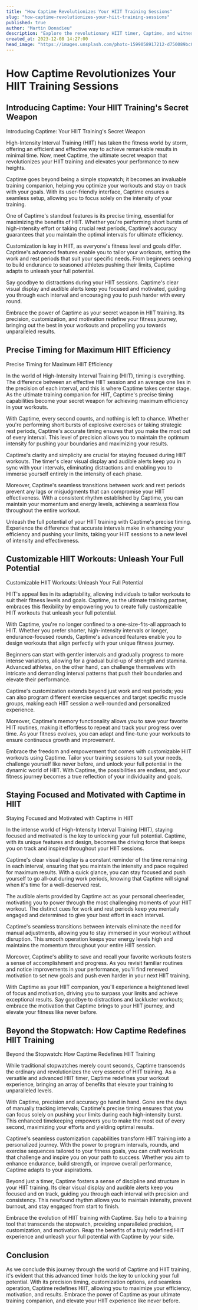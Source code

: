 ```yaml
---
title: "How Captime Revolutionizes Your HIIT Training Sessions"
slug: "how-captime-revolutionizes-your-hiit-training-sessions"
published: true
author: "Martin Donadieu"
description: "Explore the revolutionary HIIT timer, Captime, and witness how it redefines your training experience. With precise timing and customizable workouts, Captime drives you to achieve unparalleled results in High-Intensity Interval Training. Elevate your HIIT efficiency and motivation with Captime as your ultimate training companion."
created_at: 2023-12-08 14:27:00
head_image: "https://images.unsplash.com/photo-1599058917212-d750089bc07e?ixlib=rb-4.0.3&q=85&fm=jpg&crop=entropy&cs=srgb&w=1200"
---
```


# How Captime Revolutionizes Your HIIT Training Sessions

## Introducing Captime: Your HIIT Training's Secret Weapon

Introducing Captime: Your HIIT Training's Secret Weapon

High-Intensity Interval Training (HIIT) has taken the fitness world by storm, offering an efficient and effective way to achieve remarkable results in minimal time. Now, meet Captime, the ultimate secret weapon that revolutionizes your HIIT training and elevates your performance to new heights.

Captime goes beyond being a simple stopwatch; it becomes an invaluable training companion, helping you optimize your workouts and stay on track with your goals. With its user-friendly interface, Captime ensures a seamless setup, allowing you to focus solely on the intensity of your training.

One of Captime's standout features is its precise timing, essential for maximizing the benefits of HIIT. Whether you're performing short bursts of high-intensity effort or taking crucial rest periods, Captime's accuracy guarantees that you maintain the optimal intervals for ultimate efficiency.

Customization is key in HIIT, as everyone's fitness level and goals differ. Captime's advanced features enable you to tailor your workouts, setting the work and rest periods that suit your specific needs. From beginners seeking to build endurance to seasoned athletes pushing their limits, Captime adapts to unleash your full potential.

Say goodbye to distractions during your HIIT sessions. Captime's clear visual display and audible alerts keep you focused and motivated, guiding you through each interval and encouraging you to push harder with every round.

Embrace the power of Captime as your secret weapon in HIIT training. Its precision, customization, and motivation redefine your fitness journey, bringing out the best in your workouts and propelling you towards unparalleled results.

## Precise Timing for Maximum HIIT Efficiency

Precise Timing for Maximum HIIT Efficiency

In the world of High-Intensity Interval Training (HIIT), timing is everything. The difference between an effective HIIT session and an average one lies in the precision of each interval, and this is where Captime takes center stage. As the ultimate training companion for HIIT, Captime's precise timing capabilities become your secret weapon for achieving maximum efficiency in your workouts.

With Captime, every second counts, and nothing is left to chance. Whether you're performing short bursts of explosive exercises or taking strategic rest periods, Captime's accurate timing ensures that you make the most out of every interval. This level of precision allows you to maintain the optimum intensity for pushing your boundaries and maximizing your results.

Captime's clarity and simplicity are crucial for staying focused during HIIT workouts. The timer's clear visual display and audible alerts keep you in sync with your intervals, eliminating distractions and enabling you to immerse yourself entirely in the intensity of each phase.

Moreover, Captime's seamless transitions between work and rest periods prevent any lags or misjudgments that can compromise your HIIT effectiveness. With a consistent rhythm established by Captime, you can maintain your momentum and energy levels, achieving a seamless flow throughout the entire workout.

Unleash the full potential of your HIIT training with Captime's precise timing. Experience the difference that accurate intervals make in enhancing your efficiency and pushing your limits, taking your HIIT sessions to a new level of intensity and effectiveness.

## Customizable HIIT Workouts: Unleash Your Full Potential

Customizable HIIT Workouts: Unleash Your Full Potential

HIIT's appeal lies in its adaptability, allowing individuals to tailor workouts to suit their fitness levels and goals. Captime, as the ultimate training partner, embraces this flexibility by empowering you to create fully customizable HIIT workouts that unleash your full potential.

With Captime, you're no longer confined to a one-size-fits-all approach to HIIT. Whether you prefer shorter, high-intensity intervals or longer, endurance-focused rounds, Captime's advanced features enable you to design workouts that align perfectly with your unique fitness journey.

Beginners can start with gentler intervals and gradually progress to more intense variations, allowing for a gradual build-up of strength and stamina. Advanced athletes, on the other hand, can challenge themselves with intricate and demanding interval patterns that push their boundaries and elevate their performance.

Captime's customization extends beyond just work and rest periods; you can also program different exercise sequences and target specific muscle groups, making each HIIT session a well-rounded and personalized experience.

Moreover, Captime's memory functionality allows you to save your favorite HIIT routines, making it effortless to repeat and track your progress over time. As your fitness evolves, you can adapt and fine-tune your workouts to ensure continuous growth and improvement.

Embrace the freedom and empowerment that comes with customizable HIIT workouts using Captime. Tailor your training sessions to suit your needs, challenge yourself like never before, and unlock your full potential in the dynamic world of HIIT. With Captime, the possibilities are endless, and your fitness journey becomes a true reflection of your individuality and goals.

## Staying Focused and Motivated with Captime in HIIT

Staying Focused and Motivated with Captime in HIIT

In the intense world of High-Intensity Interval Training (HIIT), staying focused and motivated is the key to unlocking your full potential. Captime, with its unique features and design, becomes the driving force that keeps you on track and inspired throughout your HIIT sessions.

Captime's clear visual display is a constant reminder of the time remaining in each interval, ensuring that you maintain the intensity and pace required for maximum results. With a quick glance, you can stay focused and push yourself to go all-out during work periods, knowing that Captime will signal when it's time for a well-deserved rest.

The audible alerts provided by Captime act as your personal cheerleader, motivating you to power through the most challenging moments of your HIIT workout. The distinct cues for work and rest periods keep you mentally engaged and determined to give your best effort in each interval.

Captime's seamless transitions between intervals eliminate the need for manual adjustments, allowing you to stay immersed in your workout without disruption. This smooth operation keeps your energy levels high and maintains the momentum throughout your entire HIIT session.

Moreover, Captime's ability to save and recall your favorite workouts fosters a sense of accomplishment and progress. As you revisit familiar routines and notice improvements in your performance, you'll find renewed motivation to set new goals and push even harder in your next HIIT training.

With Captime as your HIIT companion, you'll experience a heightened level of focus and motivation, driving you to surpass your limits and achieve exceptional results. Say goodbye to distractions and lackluster workouts; embrace the motivation that Captime brings to your HIIT journey, and elevate your fitness like never before.

## Beyond the Stopwatch: How Captime Redefines HIIT Training

Beyond the Stopwatch: How Captime Redefines HIIT Training

While traditional stopwatches merely count seconds, Captime transcends the ordinary and revolutionizes the very essence of HIIT training. As a versatile and advanced HIIT timer, Captime redefines your workout experience, bringing an array of benefits that elevate your training to unparalleled levels.

With Captime, precision and accuracy go hand in hand. Gone are the days of manually tracking intervals; Captime's precise timing ensures that you can focus solely on pushing your limits during each high-intensity burst. This enhanced timekeeping empowers you to make the most out of every second, maximizing your efforts and yielding optimal results.

Captime's seamless customization capabilities transform HIIT training into a personalized journey. With the power to program intervals, rounds, and exercise sequences tailored to your fitness goals, you can craft workouts that challenge and inspire you on your path to success. Whether you aim to enhance endurance, build strength, or improve overall performance, Captime adapts to your aspirations.

Beyond just a timer, Captime fosters a sense of discipline and structure in your HIIT training. Its clear visual display and audible alerts keep you focused and on track, guiding you through each interval with precision and consistency. This newfound rhythm allows you to maintain intensity, prevent burnout, and stay engaged from start to finish.

Embrace the evolution of HIIT training with Captime. Say hello to a training tool that transcends the stopwatch, providing unparalleled precision, customization, and motivation. Reap the benefits of a truly redefined HIIT experience and unleash your full potential with Captime by your side.

## Conclusion

As we conclude this journey through the world of Captime and HIIT training, it's evident that this advanced timer holds the key to unlocking your full potential. With its precision timing, customization options, and seamless operation, Captime redefines HIIT, allowing you to maximize your efficiency, motivation, and results. Embrace the power of Captime as your ultimate training companion, and elevate your HIIT experience like never before.